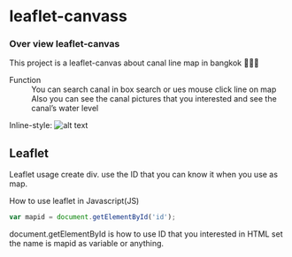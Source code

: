 # leaflet-canvass
### Over view leaflet-canvas 
This project is a leaflet-canvas about canal line map in bangkok 💙💙💙
<dl>
  <dt>Function</dt>
  <dd>You can search canal in box search or ues mouse  click line on map</dd>
  <dd>Also you can see the canal pictures that you interested and see the canal’s water level</dd>
</dl>

Inline-style: 
![alt text](https://sv1.picz.in.th/images/2021/07/04/snOxRk.png "Picture website")



## Leaflet

Leaflet usage
create div. use the ID that you can know it when you use as map.

How to use leaflet in Javascript(JS)

```javascript
var mapid = document.getElementById('id');
```
document.getElementById is how to use ID that you interested in HTML set the name is mapid as variable or anything.

